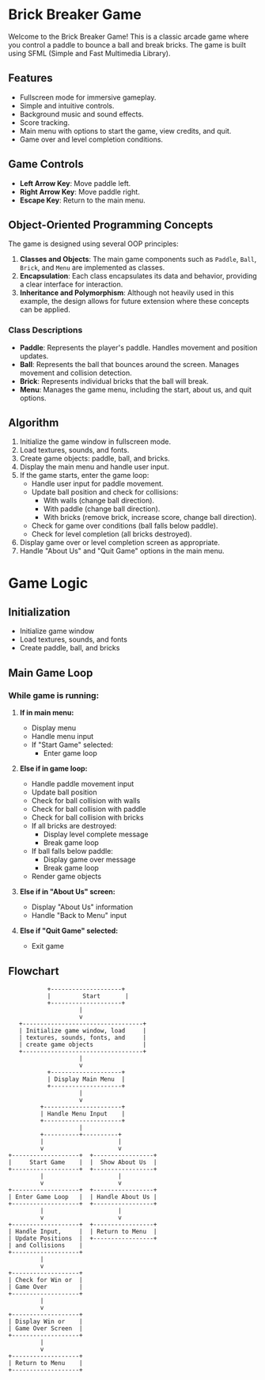 # Brick Breaker Game

Welcome to the Brick Breaker Game! This is a classic arcade game where you control a paddle to bounce a ball and break bricks. The game is built using SFML (Simple and Fast Multimedia Library).

## Features

- Fullscreen mode for immersive gameplay.
- Simple and intuitive controls.
- Background music and sound effects.
- Score tracking.
- Main menu with options to start the game, view credits, and quit.
- Game over and level completion conditions.

## Game Controls

- **Left Arrow Key**: Move paddle left.
- **Right Arrow Key**: Move paddle right.
- **Escape Key**: Return to the main menu.

## Object-Oriented Programming Concepts

The game is designed using several OOP principles:

1. **Classes and Objects**: The main game components such as `Paddle`, `Ball`, `Brick`, and `Menu` are implemented as classes.
2. **Encapsulation**: Each class encapsulates its data and behavior, providing a clear interface for interaction.
3. **Inheritance and Polymorphism**: Although not heavily used in this example, the design allows for future extension where these concepts can be applied.

### Class Descriptions

- **Paddle**: Represents the player's paddle. Handles movement and position updates.
- **Ball**: Represents the ball that bounces around the screen. Manages movement and collision detection.
- **Brick**: Represents individual bricks that the ball will break.
- **Menu**: Manages the game menu, including the start, about us, and quit options.

## Algorithm

1. Initialize the game window in fullscreen mode.
2. Load textures, sounds, and fonts.
3. Create game objects: paddle, ball, and bricks.
4. Display the main menu and handle user input.
5. If the game starts, enter the game loop:
    - Handle user input for paddle movement.
    - Update ball position and check for collisions:
      - With walls (change ball direction).
      - With paddle (change ball direction).
      - With bricks (remove brick, increase score, change ball direction).
    - Check for game over conditions (ball falls below paddle).
    - Check for level completion (all bricks destroyed).
6. Display game over or level completion screen as appropriate.
7. Handle "About Us" and "Quit Game" options in the main menu.

# Game Logic

## Initialization
- Initialize game window
- Load textures, sounds, and fonts
- Create paddle, ball, and bricks

## Main Game Loop

### While game is running:
1. **If in main menu:**
    - Display menu
    - Handle menu input
    - If "Start Game" selected:
        - Enter game loop

2. **Else if in game loop:**
    - Handle paddle movement input
    - Update ball position
    - Check for ball collision with walls
    - Check for ball collision with paddle
    - Check for ball collision with bricks
    - If all bricks are destroyed:
        - Display level complete message
        - Break game loop
    - If ball falls below paddle:
        - Display game over message
        - Break game loop
    - Render game objects

3. **Else if in "About Us" screen:**
    - Display "About Us" information
    - Handle "Back to Menu" input

4. **Else if "Quit Game" selected:**
    - Exit game



## Flowchart

```plaintext
           +--------------------+
           |         Start       |
           +--------------------+
                    |
                    v
   +----------------------------------+
   | Initialize game window, load     |
   | textures, sounds, fonts, and     |
   | create game objects              |
   +----------------------------------+
                    |
                    v
           +--------------------+
           | Display Main Menu  |
           +--------------------+
                    |
                    v
         +----------------------+
         | Handle Menu Input    |
         +----------------------+
                    |
         +----------+----------+
         |                     |
         v                     v
+-------------------+  +-----------------+
|     Start Game    |  |  Show About Us  |
+-------------------+  +-----------------+
         |                     |
         v                     v
+-------------------+  +-----------------+
| Enter Game Loop   |  | Handle About Us |
+-------------------+  +-----------------+
         |                     |
         v                     v
+-------------------+  +-----------------+
| Handle Input,     |  | Return to Menu  |
| Update Positions  |  +-----------------+
| and Collisions    |
+-------------------+
         |
         v
+-------------------+
| Check for Win or  |
| Game Over         |
+-------------------+
         |
         v
+-------------------+
| Display Win or    |
| Game Over Screen  |
+-------------------+
         |
         v
+-------------------+
| Return to Menu    |
+-------------------+
